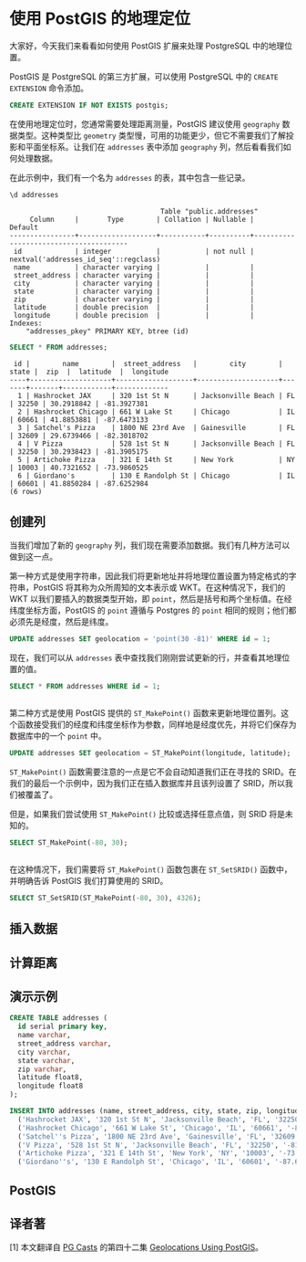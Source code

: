 # 使用 PostGIS 的地理定位

大家好，今天我们来看看如何使用 PostGIS 扩展来处理 PostgreSQL 中的地理位置。

PostGIS 是 PostgreSQL 的第三方扩展，可以使用 PostgreSQL 中的 `CREATE EXTENSION` 命令添加。

```sql
CREATE EXTENSION IF NOT EXISTS postgis;
```

在使用地理定位时，您通常需要处理距离测量，PostGIS 建议使用 `geography` 数据类型。这种类型比 `geometry` 类型慢，可用的功能更少，但它不需要我们了解投影和平面坐标系。让我们在 `addresses` 表中添加 `geography` 列，然后看看我们如何处理数据。

在此示例中，我们有一个名为 `addresses` 的表，其中包含一些记录。

```sql
\d addresses
```
```
                                     Table "public.addresses"
     Column     |       Type        | Collation | Nullable |                Default
----------------+-------------------+-----------+----------+---------------------------------------
 id             | integer           |           | not null | nextval('addresses_id_seq'::regclass)
 name           | character varying |           |          |
 street_address | character varying |           |          |
 city           | character varying |           |          |
 state          | character varying |           |          |
 zip            | character varying |           |          |
 latitude       | double precision  |           |          |
 longitude      | double precision  |           |          |
Indexes:
    "addresses_pkey" PRIMARY KEY, btree (id)
```

```sql
SELECT * FROM addresses;
```
```
 id |        name        |  street_address   |        city        | state |  zip  |  latitude  |  longitude
----+--------------------+-------------------+--------------------+-------+-------+------------+-------------
  1 | Hashrocket JAX     | 320 1st St N      | Jacksonville Beach | FL    | 32250 | 30.2918842 | -81.3927381
  2 | Hashrocket Chicago | 661 W Lake St     | Chicago            | IL    | 60661 | 41.8853881 | -87.6473133
  3 | Satchel's Pizza    | 1800 NE 23rd Ave  | Gainesville        | FL    | 32609 | 29.6739466 | -82.3018702
  4 | V Pizza            | 528 1st St N      | Jacksonville Beach | FL    | 32250 | 30.2938423 | -81.3905175
  5 | Artichoke Pizza    | 321 E 14th St     | New York           | NY    | 10003 | 40.7321652 | -73.9860525
  6 | Giordano's         | 130 E Randolph St | Chicago            | IL    | 60601 | 41.8850284 | -87.6252984
(6 rows)
```

## 创建列

当我们增加了新的 `geography` 列，我们现在需要添加数据。我们有几种方法可以做到这一点。

第一种方式是使用字符串，因此我们将更新地址并将地理位置设置为特定格式的字符串，PostGIS 将其称为众所周知的文本表示或 WKT。在这种情况下，我们的 WKT 以我们要插入的数据类型开始，即 `point`，然后是括号和两个坐标值。在经纬度坐标方面，PostGIS 的 `point` 遵循与 Postgres 的 `point` 相同的规则；他们都必须先是经度，然后是纬度。

```sql
UPDATE addresses SET geolocation = 'point(30 -81)' WHERE id = 1;
```

现在，我们可以从 `addresses` 表中查找我们刚刚尝试更新的行，并查看其地理位置的值。

```sql
SELECT * FROM addresses WHERE id = 1;
```
```
```

第二种方式是使用 PostGIS 提供的 `ST_MakePoint()` 函数来更新地理位置列。这个函数接受我们的经度和纬度坐标作为参数，同样地是经度优先，并将它们保存为数据库中的一个 `point` 中。

```sql
UPDATE addresses SET geolocation = ST_MakePoint(longitude, latitude);
```

`ST_MakePoint()` 函数需要注意的一点是它不会自动知道我们正在寻找的 SRID。在我们的最后一个示例中，因为我们正在插入数据库并且该列设置了 SRID，所以我们被覆盖了。

但是，如果我们尝试使用 `ST_MakePoint()` 比较或选择任意点值，则 SRID 将是未知的。

```sql
SELECT ST_MakePoint(-80, 30);
```
```
```

在这种情况下，我们需要将 `ST_MakePoint()` 函数包裹在 `ST_SetSRID()` 函数中，并明确告诉 PostGIS 我们打算使用的 SRID。

```sql
SELECT ST_SetSRID(ST_MakePoint(-80, 30), 4326);
```

## 插入数据

## 计算距离

## 演示示例

```sql
CREATE TABLE addresses (
  id serial primary key,
  name varchar,
  street_address varchar,
  city varchar,
  state varchar,
  zip varchar,
  latitude float8,
  longitude float8
);

INSERT INTO addresses (name, street_address, city, state, zip, longitude, latitude) VALUES
  ('Hashrocket JAX', '320 1st St N', 'Jacksonville Beach', 'FL', '32250', '-81.3927381' ,'30.2918842'),
  ('Hashrocket Chicago', '661 W Lake St', 'Chicago', 'IL', '60661', '-87.6473133', '41.8853881'),
  ('Satchel''s Pizza', '1800 NE 23rd Ave', 'Gainesville', 'FL', '32609', '-82.3018702', '29.6739466'),
  ('V Pizza', '528 1st St N', 'Jacksonville Beach', 'FL', '32250', '-81.3905175', '30.2938423'),
  ('Artichoke Pizza', '321 E 14th St', 'New York', 'NY', '10003', '-73.9860525', '40.7321652'),
  ('Giordano''s', '130 E Randolph St', 'Chicago', 'IL', '60601', '-87.6252984', '41.8850284');
```
## PostGIS

## 译者著

[1] 本文翻译自 [PG Casts](https://www.pgcasts.com/) 的第四十二集 [Geolocations Using PostGIS](https://www.pgcasts.com/episodes/geolocations-using-postgis)。
